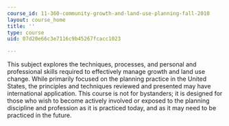 ```yaml
---
course_id: 11-360-community-growth-and-land-use-planning-fall-2010
layout: course_home
title: ''
type: course
uid: 07d20e66c3e7116c9b45267fcacc1023

---
```

This subject explores the techniques, processes, and personal and professional skills required to effectively manage growth and land use change. While primarily focused on the planning practice in the United States, the principles and techniques reviewed and presented may have international application. This course is not for bystanders; it is designed for those who wish to become actively involved or exposed to the planning discipline and profession as it is practiced today, and as it may need to be practiced in the future.
